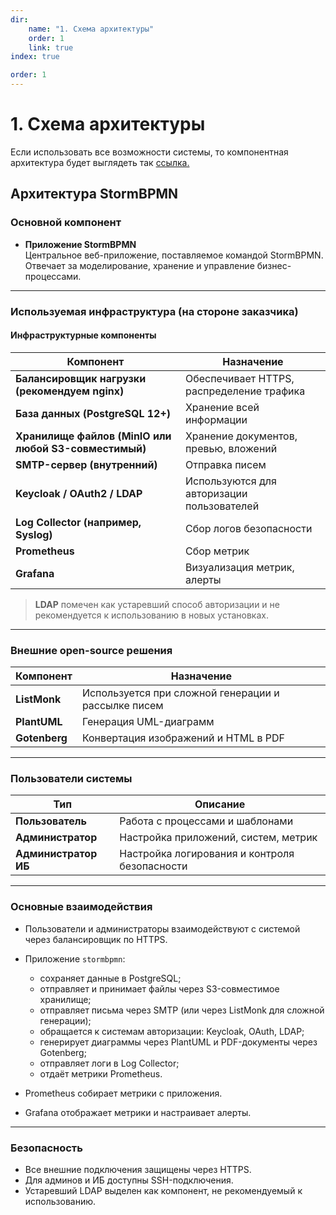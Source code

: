 ```yaml
---
dir:
    name: "1. Схема архитектуры"
    order: 1
    link: true
index: true

order: 1
---
```


# 1. Схема архитектуры

Если использовать все возможности системы, то компонентная архитектура будет выглядеть так [ссылка.](https://stormbpmn.com/app/plant/f3af4a00-b1dd-4666-ad10-82f89705c74e)

## Архитектура StormBPMN

### Основной компонент

-   **Приложение StormBPMN**  
    Центральное веб-приложение, поставляемое командой StormBPMN. Отвечает за моделирование, хранение и управление бизнес-процессами.

---

### Используемая инфраструктура (на стороне заказчика)

#### Инфраструктурные компоненты

| Компонент                                             | Назначение                                 |
| ----------------------------------------------------- | ------------------------------------------ |
| **Балансировщик нагрузки (рекомендуем nginx)**        | Обеспечивает HTTPS, распределение трафика  |
| **База данных (PostgreSQL 12+)**                      | Хранение всей информации                   |
| **Хранилище файлов (MinIO или любой S3-совместимый)** | Хранение документов, превью, вложений      |
| **SMTP-сервер (внутренний)**                          | Отправка писем                             |
| **Keycloak / OAuth2 / LDAP**                          | Используются для авторизации пользователей |
| **Log Collector (например, Syslog)**                  | Сбор логов безопасности                    |
| **Prometheus**                                        | Сбор метрик                                |
| **Grafana**                                           | Визуализация метрик, алерты                |

> **LDAP** помечен как устаревший способ авторизации и не рекомендуется к использованию в новых установках.

---

### Внешние open-source решения

| Компонент     | Назначение                                          |
| ------------- | --------------------------------------------------- |
| **ListMonk**  | Используется при сложной генерации и рассылке писем |
| **PlantUML**  | Генерация UML-диаграмм                              |
| **Gotenberg** | Конвертация изображений и HTML в PDF                |

---

### Пользователи системы

| Тип                  | Описание                                      |
| -------------------- | --------------------------------------------- |
| **Пользователь**     | Работа с процессами и шаблонами               |
| **Администратор**    | Настройка приложений, систем, метрик          |
| **Администратор ИБ** | Настройка логирования и контроля безопасности |

---

### Основные взаимодействия

-   Пользователи и администраторы взаимодействуют с системой через балансировщик по HTTPS.
-   Приложение `stormbpmn`:

    -   сохраняет данные в PostgreSQL;
    -   отправляет и принимает файлы через S3-совместимое хранилище;
    -   отправляет письма через SMTP (или через ListMonk для сложной генерации);
    -   обращается к системам авторизации: Keycloak, OAuth, LDAP;
    -   генерирует диаграммы через PlantUML и PDF-документы через Gotenberg;
    -   отправляет логи в Log Collector;
    -   отдаёт метрики Prometheus.

-   Prometheus собирает метрики с приложения.
-   Grafana отображает метрики и настраивает алерты.

---

### Безопасность

-   Все внешние подключения защищены через HTTPS.
-   Для админов и ИБ доступны SSH-подключения.
-   Устаревший LDAP выделен как компонент, не рекомендуемый к использованию.
